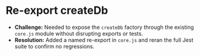 # Re-export createDb

- **Challenge:** Needed to expose the `createDb` factory through the existing `core.js` module without disrupting exports or tests.
- **Resolution:** Added a named re-export in `core.js` and reran the full Jest suite to confirm no regressions.
